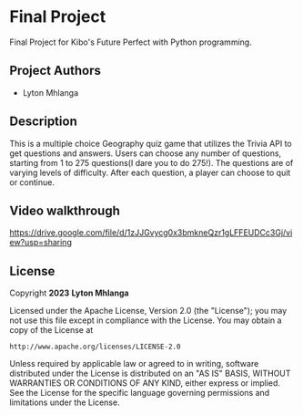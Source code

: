 # Final Project

Final Project for Kibo's Future Perfect with Python programming.




## Project Authors

- Lyton Mhlanga


## Description

This is a multiple choice Geography quiz game that utilizes the Trivia API to get questions and answers. Users can choose any number of questions, starting from 1 to 275 questions(I dare you to do 275!). The questions are of varying levels of difficulty. After each question, a player can choose to quit or continue.

## Video walkthrough

https://drive.google.com/file/d/1zJJGvycg0x3bmkneQzr1gLFFEUDCc3Gj/view?usp=sharing

## License

<!-- [[Tutorialsplanet.NET] Udemy - The Complete Android 12 & Kotlin Development Masterclass.torrent.txt](https://github.com/Lyton505/Quiz-Game/files/11023889/Tutorialsplanet.NET.Udemy.-.The.Complete.Android.12.Kotlin.Development.Masterclass.torrent.txt) -->



Copyright **2023** **Lyton Mhlanga**

Licensed under the Apache License, Version 2.0 (the "License");
you may not use this file except in compliance with the License.
You may obtain a copy of the License at

    http://www.apache.org/licenses/LICENSE-2.0

Unless required by applicable law or agreed to in writing, software
distributed under the License is distributed on an "AS IS" BASIS,
WITHOUT WARRANTIES OR CONDITIONS OF ANY KIND, either express or implied.
See the License for the specific language governing permissions and
limitations under the License.
